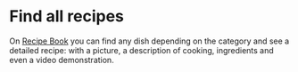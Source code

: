 # Find all recipes

On [Recipe Book](https://github.com/facebook/create-react-app) you can find any dish depending on the category and see a detailed recipe: with a picture, a description of cooking, ingredients and even a video demonstration.
